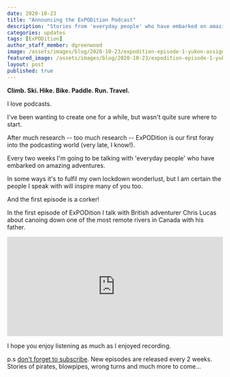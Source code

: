```yaml
---
date: 2020-10-23
title: "Announcing the ExPODition Podcast"
description: "Stories from 'everyday people' who have embarked on amazing adventures."
categories: updates
tags: [ExPODition]
author_staff_member: dgreenwood
image: /assets/images/blog/2020-10-23/expodition-episode-1-yukon-assignment-meta.jpg
featured_image: /assets/images/blog/2020-10-23/expodition-episode-1-yukon-assignment-sm.jpg
layout: post
published: true
---
```


**Climb. Ski. Hike. Bike. Paddle. Run. Travel.**

I love podcasts.

I've been wanting to create one for a while, but wasn't quite sure where to start.

After much research -- too much research -- ExPODition is our first foray into the podcasting world (very late, I know!).

Every two weeks I'm going to be talking with 'everyday people' who have embarked on amazing adventures.

In some ways it's to fulfil my own lockdown wonderlust, but I am certain the people I speak with will inspire many of you too.

And the first episode is a corker!

In the first episode of ExPODition I talk with British adventurer Chris Lucas about canoing down one of the most remote rivers in Canada with his father.

<iframe src="https://open.spotify.com/embed-podcast/episode/0VhvB3JAOq6CcJJRmj9hf3" width="100%" height="232" frameborder="0" allowtransparency="true" allow="encrypted-media"></iframe>

I hope you enjoy listening as much as I enjoyed recording.

p.s [don't forget to subscribe](https://expodition.org/). New episodes are released every 2 weeks. Stories of pirates, blowpipes, wrong turns and much more to come...